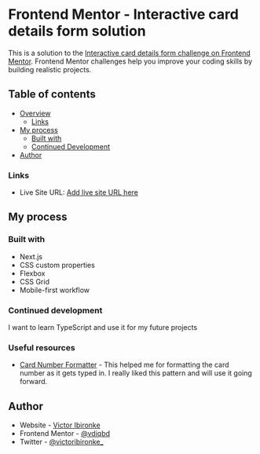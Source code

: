 # Frontend Mentor - Interactive card details form solution

This is a solution to the [Interactive card details form challenge on Frontend Mentor](https://www.frontendmentor.io/challenges/interactive-card-details-form-XpS8cKZDWw). Frontend Mentor challenges help you improve your coding skills by building realistic projects.

## Table of contents

- [Overview](#overview)
  - [Links](#links)
- [My process](#my-process)
  - [Built with](#built-with)
  - [Continued Development](#continued-development)
- [Author](#author)

### Links

- Live Site URL: [Add live site URL here](https://your-live-site-url.com)

## My process

### Built with

- Next.js
- CSS custom properties
- Flexbox
- CSS Grid
- Mobile-first workflow

### Continued development

I want to learn TypeScript and use it for my future projects

### Useful resources

- [Card Number Formatter](https://codepen.io/selvaraj/pen/vKGLGN) - This helped me for formatting the card number as it gets typed in. I really liked this pattern and will use it going forward.

## Author

- Website - [Victor Ibironke](https://victoribironke.netlify.app)
- Frontend Mentor - [@vdiqbd](https://www.frontendmentor.io/profile/vdiqbd)
- Twitter - [@victoribironke\_](https://www.twitter.com/victoribironke_)
